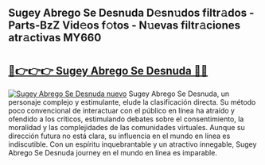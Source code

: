 ## Sugey Abrego Se Desnuda D𝚎sn𝚞dos filtr𝚊dos - Parts-BzZ Vid𝚎os f𝚘tos - N𝚞evas filtr𝚊ciones atr𝚊ctivas MY660

# <h2><a href="http://mb7nan.tromn.icu/?c=Sugey+Abrego+Se+Desnuda">🔗👉👉👉 Sugey Abrego Se Desnuda 🔗🔗</a></h2>

[![Sugey Abrego Se Desnuda nuevo](https://i.imgur.com/pEAQMta.gif)](http://mb7nan.tromn.icu/?c=Sugey+Abrego+Se+Desnuda)
Sugey Abrego Se Desnuda, un personaje complejo y estimulante, elude la clasificación directa. Su método poco convencional de interactuar con el público en línea ha atraído y ofendido a los críticos, estimulando debates sobre el consentimiento, la moralidad y las complejidades de las comunidades virtuales. Aunque su dirección futura no está clara, su influencia en el mundo en línea es indiscutible. Con un espíritu inquebrantable y un atractivo innegable, Sugey Abrego Se Desnuda journey en el mundo en línea es imparable.
